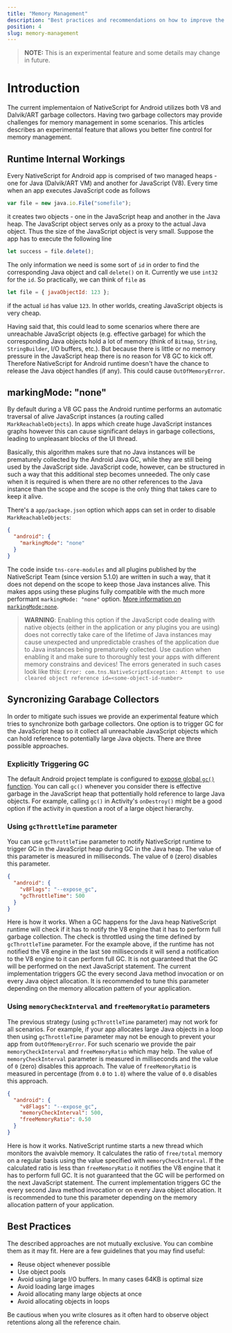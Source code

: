 ```yaml
---
title: "Memory Management"
description: "Best practices and recommendations on how to improve the performance of your NativeScript mobile app by tuning the memory management"
position: 4
slug: memory-management
---
```


> **NOTE:** This is an experimental feature and some details may change in future.

# Introduction

The current implementaion of NativeScript for Android utilizes both V8 and Dalvik/ART garbage collectors. Having two garbage collectors may provide challenges for memory management in some scenarios. This articles describes an experimental feature that allows you better fine control for memory management.

## Runtime Internal Workings

Every NativeScript for Android app is comprised of two managed heaps - one for Java (Dalvik/ART VM) and another for JavaScript (V8). Every time when an app executes JavaScript code as follows

```javascript
var file = new java.io.File("somefile");
```

it creates two objects - one in the JavaScript heap and another in the Java heap. The JavaScript object serves only as a proxy to the actual Java object. Thus the size of the JavaScript object is very small. Suppose the app has to execute the following line

```javascript
let success = file.delete();
```

The only information we need is some sort of `id` in order to find the corresponding Java object and call `delete()` on it. Currently we use `int32` for the `id`. So practically, we can think of `file` as

```JavaScript
let file = { javaObjectId: 123 };
```

if the actual `id` has value `123`. In other worlds, creating JavaScript objects is very cheap.

Having said that, this could lead to some scenarios where there are unreachable JavaScript objects (e.g. effective garbage) for which the corresponding Java objects hold a lot of memory (think of `Bitmap`, `String`, `StringBuilder`, I/O buffers, etc.). But because there is little or no memory pressure in the JavaScript heap there is no reason for V8 GC to kick off. Therefore NativeScript for Android runtime doesn't have the chance to release the Java object handles (if any). This could cause `OutOfMemoryError`.

## markingMode: "none"

By default during a V8 GC pass the Android runtime performs an automatic traversal of alive JavaScript instances (a routing called `MarkReachableObjects`). In apps which create huge JavaScript instances graphs however this can cause significant delays in garbage collections, leading to unpleasant blocks of the UI thread.

Basically, this algorithm makes sure that no Java instances will be prematurely collected by the Android Java GC, while they are still being used by the JavaScript side. JavaScript code, however, can be structured in such a way that this additional step becomes unneeded. The only case when it is required is when there are no other references to the Java instance than the scope and the scope is the only thing that takes care to keep it alive.

There's a `app/package.json` option which apps can set in order to disable `MarkReachableObjects`:
```JSON
{
  "android": {
    "markingMode": "none"
  }
}
```

The code inside `tns-core-modules` and all plugins published by the NativeScript Team (since version 5.1.0) are written in such a way, that it does not depend on the scope to keep those Java instances alive. This makes apps using these plugins fully compatible with the much more performant `markingMode: "none"` option. [More information on `markingMode:none`](./marking-mode-none).

> **WARNING**: Enabling this option if the JavaScript code dealing with native objects (either in the application or any plugins you are using) does not correctly take care of the lifetime of Java instances may cause unexpected and unpredictable crashes of the application due to Java instances being prematurely collected. Use caution when enabling it and make sure to thoroughly test your apps with different memory constrains and devices! The errors generated in such cases look like this:
`Error: com.tns.NativeScriptException: Attempt to use cleared object reference id=<some-object-id-number>`

## Syncronizing Garabage Collectors

In order to mitigate such issues we provide an experimental feature which tries to synchronize both garbage collectors. One option is to trigger GC for the JavaScript heap so it collect all unreachable JavaScript objects which can hold reference to potentially large Java objects. There are three possible approaches.

### Explicitly Triggering GC

The default Android project template is configured to [expose global `gc()` function](https://github.com/NativeScript/template-hello-world/blob/6d3f04e4577b28bff32dde119d65935f0b8f4ef9/package.json#L26). You can call `gc()` whenever you consider there is effective garbage in the JavaScript heap that pottentially hold reference to large Java objects. For example, calling `gc()` in Activity's `onDestroy()` might be a good option if the activity in question a root of a large object hierarchy.

### Using `gcThrottleTime` parameter

You can use `gcThrottleTime` parameter to notify NativeScript runtime to trigger GC in the JavaScript heap during GC in the Java heap. The value of this parameter is measured in milliseconds. The value of `0` (zero) disables this parameter.

```JSON
{
  "android": {
    "v8Flags": "--expose_gc",
    "gcThrottleTime": 500
  }
}
```

Here is how it works. When a GC happens for the Java heap NativeScript runtime will check if it has to notify the V8 engine that it has to perform full garbage collection. The check is throttled using the time defined by `gcThrottleTime` parameter. For the example above, if the runtime has not notified the V8 engine in the last `500` milliseconds it will send a notification to the V8 engine to it can perform full GC. It is not guaranteed that the GC will be performed on the next JavaScript statement. The current implementation triggers GC the every second Java method invocation or on every Java object allocation. It is recommended to tune this parameter depending on the memory allocation pattern of your application.

### Using `memoryCheckInterval` and `freeMemoryRatio` parameters

The previous strategy (using `gcThrottleTime` parameter) may not work for all scenarios. For example, if your app allocates large Java objects in a loop then using `gcThrottleTime` parameter may not be enough to prevent your app from `OutOfMemoryError`. For such scenario we provide the pair `memoryCheckInterval` and `freeMemoryRatio` which may help.  The value of `memoryCheckInterval` parameter is measured in milliseconds and the value of `0` (zero) disables this approach. The value of `freeMemoryRatio` is measured in percentage (from `0.0` to `1.0`) where the value of `0.0` disables this approach.

```JSON
{
  "android": {
    "v8Flags": "--expose_gc",
    "memoryCheckInterval": 500,
    "freeMemoryRatio": 0.50
  }
}
```

Here is how it works. NativeScript runtime starts a new thread which monitors the avaivble memory. It calculates the ratio of `free/total` memory on a regular basis using the value specified with `memoryCheckInterval`. If the calculated ratio is less than `freeMemoryRatio` it notifies the V8 engine that it has to perform full GC. It is not guaranteed that the GC will be performed on the next JavaScript statement. The current implementation triggers GC the every second Java method invocation or on every Java object allocation. It is recommended to tune this parameter depending on the memory allocation pattern of your application.

## Best Practices

The described approaches are not mutually exclusive. You can combine them as it may fit. Here are a few guidelines that you may find useful:

* Reuse object whenever possible
* Use object pools
* Avoid using large I/O buffers. In many cases 64KB is optimal size
* Avoid loading large images
* Avoid allocating many large objects at once
* Avoid allocating objects in loops

Be cautious when you write closures as it often hard to observe object retentions along all the reference chain.
